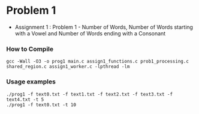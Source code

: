 # Problem 1
- Assignment 1 : Problem 1 - Number of Words, Number of Words starting with a Vowel and Number of Words ending with a Consonant
### How to Compile
``
gcc -Wall -O3 -o prog1 main.c assign1_functions.c prob1_processing.c shared_region.c assign1_worker.c -lpthread -lm
``

### Usage examples
``
./prog1 -f text0.txt -f text1.txt -f text2.txt -f text3.txt -f text4.txt -t 5
``
\
``
./prog1 -f text0.txt -t 10
``
